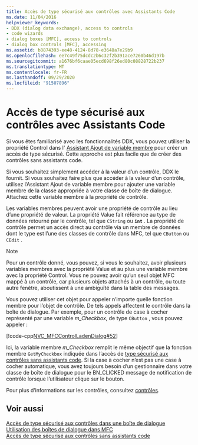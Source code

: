 ```yaml
---
title: Accès de type sécurisé aux contrôles avec Assistants Code
ms.date: 11/04/2016
helpviewer_keywords:
- DDX (dialog data exchange), access to controls
- code wizards
- dialog boxes [MFC], access to controls
- dialog box controls [MFC], accessing
ms.assetid: b8874393-ee48-4124-8d78-e3648a7e29b9
ms.openlocfilehash: ee7c49f75dcdc2b6c32f2b391ace7260b46d197b
ms.sourcegitcommit: a1676bf6caae05ecd698f26ed80c08828722b237
ms.translationtype: MT
ms.contentlocale: fr-FR
ms.lasthandoff: 09/29/2020
ms.locfileid: "91507896"
---
```

# <a name="type-safe-access-to-controls-with-code-wizards"></a>Accès de type sécurisé aux contrôles avec Assistants Code

Si vous êtes familiarisé avec les fonctionnalités DDX, vous pouvez utiliser la propriété Control dans l' [Assistant Ajout de variable membre](../ide/adding-a-member-variable-visual-cpp.md#add-member-variable-wizard) pour créer un accès de type sécurisé. Cette approche est plus facile que de créer des contrôles sans assistants code.

Si vous souhaitez simplement accéder à la valeur d’un contrôle, DDX le fournit. Si vous souhaitez faire plus que accéder à la valeur d’un contrôle, utilisez l’Assistant Ajout de variable membre pour ajouter une variable membre de la classe appropriée à votre classe de boîte de dialogue. Attachez cette variable membre à la propriété de contrôle.

Les variables membres peuvent avoir une propriété de contrôle au lieu d’une propriété de valeur. La propriété Value fait référence au type de données retourné par le contrôle, tel que `CString` ou **`int`** . La propriété de contrôle permet un accès direct au contrôle via un membre de données dont le type est l’une des classes de contrôle dans MFC, tel que `CButton` ou `CEdit` .

> [!NOTE]
> Pour un contrôle donné, vous pouvez, si vous le souhaitez, avoir plusieurs variables membres avec la propriété Value et au plus une variable membre avec la propriété Control. Vous ne pouvez avoir qu’un seul objet MFC mappé à un contrôle, car plusieurs objets attachés à un contrôle, ou toute autre fenêtre, aboutissent à une ambiguïté dans la table des messages.

Vous pouvez utiliser cet objet pour appeler n’importe quelle fonction membre pour l’objet de contrôle. De tels appels affectent le contrôle dans la boîte de dialogue. Par exemple, pour un contrôle de case à cocher représenté par une variable *m_Checkbox*, de type `CButton` , vous pouvez appeler :

[!code-cpp[NVC_MFCControlLadenDialog#52](../mfc/codesnippet/cpp/type-safe-access-to-controls-with-code-wizards_1.cpp)]

Ici, la variable membre *m_Checkbox* remplit le même objectif que la fonction membre `GetMyCheckbox` indiquée dans l’accès de [type sécurisé aux contrôles sans assistants code](../mfc/type-safe-access-to-controls-without-code-wizards.md). Si la case à cocher n’est pas une case à cocher automatique, vous avez toujours besoin d’un gestionnaire dans votre classe de boîte de dialogue pour le BN_CLICKED message de notification de contrôle lorsque l’utilisateur clique sur le bouton.

Pour plus d’informations sur les contrôles, consultez [contrôles](../mfc/controls-mfc.md).

## <a name="see-also"></a>Voir aussi

[Accès de type sécurisé aux contrôles dans une boîte de dialogue](../mfc/type-safe-access-to-controls-in-a-dialog-box.md)<br/>
[Utilisation des boîtes de dialogue dans MFC](../mfc/life-cycle-of-a-dialog-box.md)<br/>
[Accès de type sécurisé aux contrôles sans assistants code](../mfc/type-safe-access-to-controls-without-code-wizards.md)
